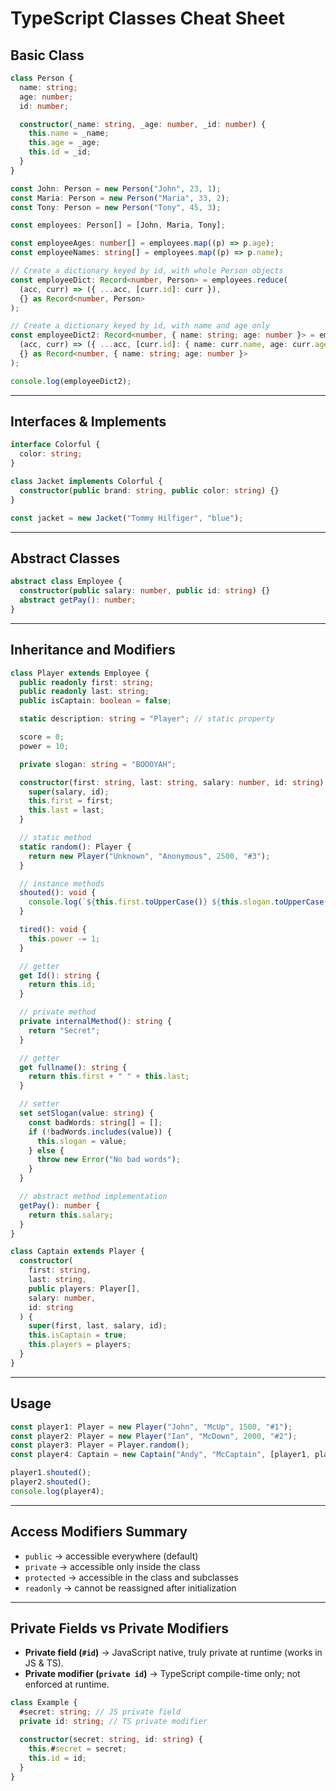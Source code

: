 # TypeScript Classes Cheat Sheet

## Basic Class

```ts
class Person {
  name: string;
  age: number;
  id: number;

  constructor(_name: string, _age: number, _id: number) {
    this.name = _name;
    this.age = _age;
    this.id = _id;
  }
}

const John: Person = new Person("John", 23, 1);
const Maria: Person = new Person("Maria", 33, 2);
const Tony: Person = new Person("Tony", 45, 3);

const employees: Person[] = [John, Maria, Tony];

const employeeAges: number[] = employees.map((p) => p.age);
const employeeNames: string[] = employees.map((p) => p.name);

// Create a dictionary keyed by id, with whole Person objects
const employeeDict: Record<number, Person> = employees.reduce(
  (acc, curr) => ({ ...acc, [curr.id]: curr }),
  {} as Record<number, Person>
);

// Create a dictionary keyed by id, with name and age only
const employeeDict2: Record<number, { name: string; age: number }> = employees.reduce(
  (acc, curr) => ({ ...acc, [curr.id]: { name: curr.name, age: curr.age } }),
  {} as Record<number, { name: string; age: number }>
);

console.log(employeeDict2);
```

---

## Interfaces & Implements

```ts
interface Colorful {
  color: string;
}

class Jacket implements Colorful {
  constructor(public brand: string, public color: string) {}
}

const jacket = new Jacket("Tommy Hilfiger", "blue");
```

---

## Abstract Classes

```ts
abstract class Employee {
  constructor(public salary: number, public id: string) {}
  abstract getPay(): number;
}
```

---

## Inheritance and Modifiers

```ts
class Player extends Employee {
  public readonly first: string;
  public readonly last: string;
  public isCaptain: boolean = false;

  static description: string = "Player"; // static property

  score = 0;
  power = 10;

  private slogan: string = "BOOOYAH";

  constructor(first: string, last: string, salary: number, id: string) {
    super(salary, id);
    this.first = first;
    this.last = last;
  }

  // static method
  static random(): Player {
    return new Player("Unknown", "Anonymous", 2500, "#3");
  }

  // instance methods
  shouted(): void {
    console.log(`${this.first.toUpperCase()} ${this.slogan.toUpperCase()}!!!`);
  }

  tired(): void {
    this.power -= 1;
  }

  // getter
  get Id(): string {
    return this.id;
  }

  // private method
  private internalMethod(): string {
    return "Secret";
  }

  // getter
  get fullname(): string {
    return this.first + " " + this.last;
  }

  // setter
  set setSlogan(value: string) {
    const badWords: string[] = [];
    if (!badWords.includes(value)) {
      this.slogan = value;
    } else {
      throw new Error("No bad words");
    }
  }

  // abstract method implementation
  getPay(): number {
    return this.salary;
  }
}

class Captain extends Player {
  constructor(
    first: string,
    last: string,
    public players: Player[],
    salary: number,
    id: string
  ) {
    super(first, last, salary, id);
    this.isCaptain = true;
    this.players = players;
  }
}
```

---

## Usage

```ts
const player1: Player = new Player("John", "McUp", 1500, "#1");
const player2: Player = new Player("Ian", "McDown", 2000, "#2");
const player3: Player = Player.random();
const player4: Captain = new Captain("Andy", "McCaptain", [player1, player2, player3], 4000, "#4");

player1.shouted();
player2.shouted();
console.log(player4);
```

---

## Access Modifiers Summary

* `public` → accessible everywhere (default)
* `private` → accessible only inside the class
* `protected` → accessible in the class and subclasses
* `readonly` → cannot be reassigned after initialization

---

## Private Fields vs Private Modifiers

* **Private field (`#id`)** → JavaScript native, truly private at runtime (works in JS & TS).
* **Private modifier (`private id`)** → TypeScript compile-time only; not enforced at runtime.

```ts
class Example {
  #secret: string; // JS private field
  private id: string; // TS private modifier

  constructor(secret: string, id: string) {
    this.#secret = secret;
    this.id = id;
  }
}
```
